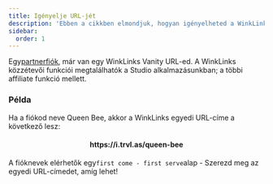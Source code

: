 ```yaml
---
title: Igényelje URL-jét
description: 'Ebben a cikkben elmondjuk, hogyan igényelheted a WinkLinks Vanity URL-címedet.'
sidebar:
  order: 1
---
```

Egy[partnerfiók](/studio/what-is-studio), már van egy WinkLinks Vanity URL-ed. A WinkLinks közzétevői funkciói megtalálhatók a Studio alkalmazásunkban; a többi affiliate funkció mellett.

### Példa

Ha a fiókod neve Queen Bee, akkor a WinkLinks egyedi URL-címe a következő lesz:

<h4 align="center">https://i.trvl.as/queen-bee</h4>


A fióknevek elérhetők egy`first come - first serve`alap - Szerezd meg az egyedi URL-címedet, amíg lehet!

